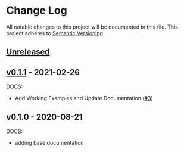 # Change Log

All notable changes to this project will be documented in this file.
This project adheres to [Semantic Versioning](http://semver.org/).

<a name="unreleased"></a>
## [Unreleased]



<a name="v0.1.1"></a>
## [v0.1.1] - 2021-02-26
DOCS:
- Add Working Examples and Update Documentation ([#3](https://github.com/nclouds/terraform-aws-s3-bucket/issues/3))


<a name="v0.1.0"></a>
## v0.1.0 - 2020-08-21
DOCS:
- adding base documentation


[Unreleased]: https://github.com/nclouds/terraform-aws-s3-bucket/compare/v0.1.1...HEAD
[v0.1.1]: https://github.com/nclouds/terraform-aws-s3-bucket/compare/v0.1.0...v0.1.1
